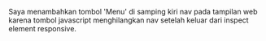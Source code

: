 Saya menambahkan tombol 'Menu' di samping kiri nav pada tampilan web karena tombol javascript menghilangkan nav setelah keluar dari inspect element responsive.